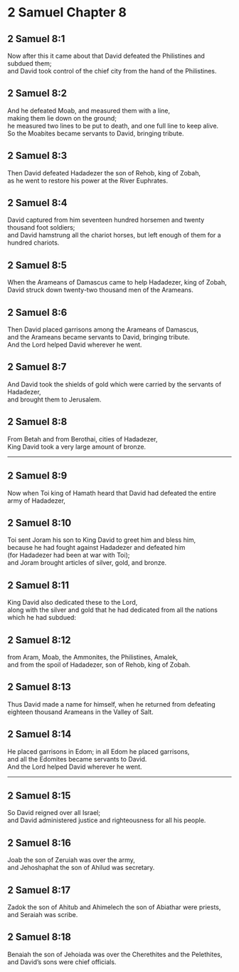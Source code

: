 # 2 Samuel Chapter 8

## 2 Samuel 8:1

Now after this it came about that David defeated the Philistines and subdued them;  
and David took control of the chief city from the hand of the Philistines.

## 2 Samuel 8:2

And he defeated Moab, and measured them with a line,  
making them lie down on the ground;  
he measured two lines to be put to death, and one full line to keep alive.  
So the Moabites became servants to David, bringing tribute.

## 2 Samuel 8:3

Then David defeated Hadadezer the son of Rehob, king of Zobah,  
as he went to restore his power at the River Euphrates.

## 2 Samuel 8:4

David captured from him seventeen hundred horsemen and twenty thousand foot soldiers;  
and David hamstrung all the chariot horses, but left enough of them for a hundred chariots.

## 2 Samuel 8:5

When the Arameans of Damascus came to help Hadadezer, king of Zobah,  
David struck down twenty-two thousand men of the Arameans.

## 2 Samuel 8:6

Then David placed garrisons among the Arameans of Damascus,  
and the Arameans became servants to David, bringing tribute.  
And the Lord helped David wherever he went.

## 2 Samuel 8:7

And David took the shields of gold which were carried by the servants of Hadadezer,  
and brought them to Jerusalem.

## 2 Samuel 8:8

From Betah and from Berothai, cities of Hadadezer,  
King David took a very large amount of bronze.

---

## 2 Samuel 8:9

Now when Toi king of Hamath heard that David had defeated the entire army of Hadadezer,

## 2 Samuel 8:10

Toi sent Joram his son to King David to greet him and bless him,  
because he had fought against Hadadezer and defeated him  
(for Hadadezer had been at war with Toi);  
and Joram brought articles of silver, gold, and bronze.

## 2 Samuel 8:11

King David also dedicated these to the Lord,  
along with the silver and gold that he had dedicated from all the nations which he had subdued:

## 2 Samuel 8:12

from Aram, Moab, the Ammonites, the Philistines, Amalek,  
and from the spoil of Hadadezer, son of Rehob, king of Zobah.

## 2 Samuel 8:13

Thus David made a name for himself, when he returned from defeating eighteen thousand Arameans in the Valley of Salt.

## 2 Samuel 8:14

He placed garrisons in Edom; in all Edom he placed garrisons,  
and all the Edomites became servants to David.  
And the Lord helped David wherever he went.

---

## 2 Samuel 8:15

So David reigned over all Israel;  
and David administered justice and righteousness for all his people.

## 2 Samuel 8:16

Joab the son of Zeruiah was over the army,  
and Jehoshaphat the son of Ahilud was secretary.

## 2 Samuel 8:17

Zadok the son of Ahitub and Ahimelech the son of Abiathar were priests,  
and Seraiah was scribe.

## 2 Samuel 8:18

Benaiah the son of Jehoiada was over the Cherethites and the Pelethites,  
and David’s sons were chief officials.
